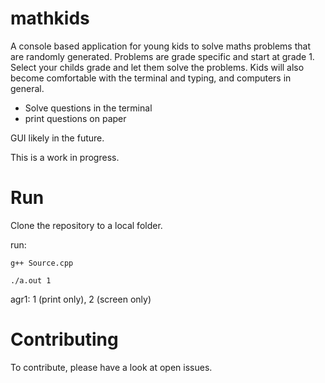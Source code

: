 # mathkids
A console based application for young kids to solve maths problems that are randomly generated.
Problems are grade specific and start at grade 1. Select your childs grade and let them solve the problems.
Kids will also become comfortable with the terminal and typing, and computers in general.

* Solve questions in the terminal
* print questions on paper

GUI likely in the future.

This is a work in progress.

# Run

Clone the repository to a local folder.

run:
```
g++ Source.cpp
```
```
./a.out 1
```

agr1: 1 (print only), 2 (screen only)

# Contributing
To contribute, please have a look at open issues.
